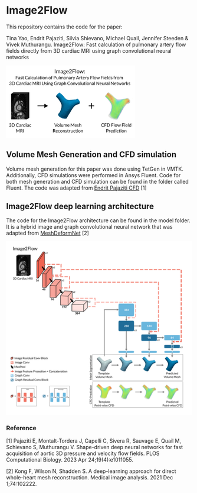 # Image2Flow

This repository contains the code for the paper:

Tina Yao, Endrit Pajaziti, Silvia Shievano, Michael Quail, Jennifer Steeden & Vivek Muthurangu. Image2Flow: Fast calculation of pulmonary artery flow fields directly from 3D cardiac MRI using graph convolutional neural networks 

<img src="https://github.com/Ti-Yao/Image2Flow/blob/main/images/Thumbnail.png" width="350"/>

## Volume Mesh Generation and CFD simulation
Volume mesh generation for this paper was done using TetGen in VMTK. Additionally, CFD simulations were performed in Ansys Fluent. Code for both mesh generation and CFD simulation can be found in the folder called Fluent. The code was adapted from [Endrit Pajaziti CFD](https://github.com/EndritPJ/CFD_Machine_Learning) [1]


## Image2Flow deep learning architecture
The code for the Image2Flow architecture can be found in the model folder. It is a hybrid image and graph convolutional neural network that was adapted from [MeshDeformNet](https://github.com/EndritPJ/CFD_Machine_Learning) [2]

<img src="https://github.com/Ti-Yao/Image2Flow/blob/main/images/Figure1.png" width="550"/>



### Reference

[1] Pajaziti E, Montalt-Tordera J, Capelli C, Sivera R, Sauvage E, Quail M, Schievano S, Muthurangu V. Shape-driven deep neural networks for fast acquisition of aortic 3D pressure and velocity flow fields. PLOS Computational Biology. 2023 Apr 24;19(4):e1011055.

[2]  Kong F, Wilson N, Shadden S. A deep-learning approach for direct whole-heart mesh reconstruction. Medical image analysis. 2021 Dec 1;74:102222.
